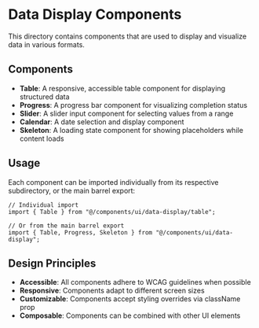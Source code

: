 # Data Display Components

This directory contains components that are used to display and visualize data in various formats.

## Components

- **Table**: A responsive, accessible table component for displaying structured data
- **Progress**: A progress bar component for visualizing completion status
- **Slider**: A slider input component for selecting values from a range
- **Calendar**: A date selection and display component
- **Skeleton**: A loading state component for showing placeholders while content loads

## Usage

Each component can be imported individually from its respective subdirectory, or the main barrel export:

```tsx
// Individual import
import { Table } from "@/components/ui/data-display/table";

// Or from the main barrel export
import { Table, Progress, Skeleton } from "@/components/ui/data-display";
```

## Design Principles

- **Accessible**: All components adhere to WCAG guidelines when possible
- **Responsive**: Components adapt to different screen sizes
- **Customizable**: Components accept styling overrides via className prop
- **Composable**: Components can be combined with other UI elements